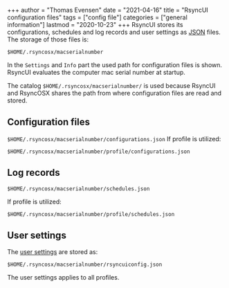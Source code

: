 +++
author = "Thomas Evensen"
date = "2021-04-16"
title =  "RsyncUI configuration files"
tags = ["config file"]
categories = ["general information"]
lastmod = "2020-10-23"
+++
RsyncUI stores its configurations, schedules and log records and user settings as [JSON](https://en.wikipedia.org/wiki/JSON) files. The storage of those files is:

`$HOME/.rsyncosx/macserialnumber`

In the `Settings` and `Info` part the used path for configuration files is shown. RsyncUI evaluates the computer mac serial number at startup.

The catalog `$HOME/.rsyncosx/macserialnumber/` is used because RsyncUI and RsyncOSX shares the path from where configuration files are read and stored. 

## Configuration files

`$HOME/.rsyncosx/macserialnumber/configurations.json`
If profile is utilized:

`$HOME/.rsyncosx/macserialnumber/profile/configurations.json`

## Log records

`$HOME/.rsyncosx/macserialnumber/schedules.json`

If profile is utilized:

`$HOME/.rsyncosx/macserialnumber/profile/schedules.json`

## User settings

The [user settings](/post/settings/) are stored as:

`$HOME/.rsyncosx/macserialnumber/rsyncuiconfig.json`

The user settings applies to all profiles.

